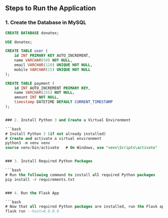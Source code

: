 ## Steps to Run the Application

### 1. Create the Database in MySQL

```sql
CREATE DATABASE donatex;

USE donatex;

CREATE TABLE user (
    id INT PRIMARY KEY AUTO_INCREMENT,
    name VARCHAR(50) NOT NULL,
    email VARCHAR(120) UNIQUE NOT NULL,
    mobile VARCHAR(15) UNIQUE NOT NULL
);

CREATE TABLE payment (
    id INT AUTO_INCREMENT PRIMARY KEY,
    name VARCHAR(255) NOT NULL,
    amount INT NOT NULL,
    timestamp DATETIME DEFAULT CURRENT_TIMESTAMP
);


### 2. Install Python 3 and Create a Virtual Environment

```bash
# Install Python 3 (if not already installed)
# Create and activate a virtual environment
python3 -m venv venv
source venv/bin/activate   # On Windows, use "venv\Scripts\activate"


### 3. Install Required Python Packages

```bash
# Run the following command to install all required Python packages
pip install -r requirements.txt


### 4. Run the Flask App

```bash
# Now that all required Python packages are installed, run the Flask app to make it visible across the network
flask run --host=0.0.0.0
